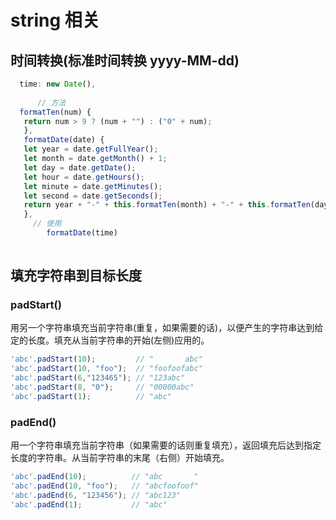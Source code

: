 # string 相关

## 时间转换(标准时间转换 yyyy-MM-dd)

```javascript
  time: new Date(),
      
      // 方法
  formatTen(num) { 
   return num > 9 ? (num + "") : ("0" + num); 
   },
   formatDate(date) { 
   let year = date.getFullYear(); 
   let month = date.getMonth() + 1; 
   let day = date.getDate(); 
   let hour = date.getHours(); 
   let minute = date.getMinutes(); 
   let second = date.getSeconds(); 
   return year + "-" + this.formatTen(month) + "-" + this.formatTen(day)+" "+this.formatTen(hour)+":"+this.formatTen(minute)+":"+this.formatTen(second); 
   },
     // 使用
        formatDate(time)
        
```

## 填充字符串到目标长度

### padStart()

用另一个字符串填充当前字符串(重复，如果需要的话)，以便产生的字符串达到给定的长度。填充从当前字符串的开始(左侧)应用的。

```javascript
'abc'.padStart(10);         // "       abc"
'abc'.padStart(10, "foo");  // "foofoofabc"
'abc'.padStart(6,"123465"); // "123abc"
'abc'.padStart(8, "0");     // "00000abc"
'abc'.padStart(1);          // "abc"
```

### padEnd()

用一个字符串填充当前字符串（如果需要的话则重复填充），返回填充后达到指定长度的字符串。从当前字符串的末尾（右侧）开始填充。

```javascript
'abc'.padEnd(10);          // "abc       "
'abc'.padEnd(10, "foo");   // "abcfoofoof"
'abc'.padEnd(6, "123456"); // "abc123"
'abc'.padEnd(1);           // "abc"
```
